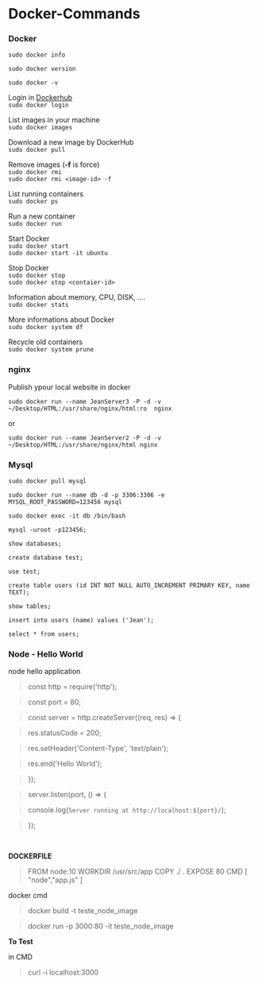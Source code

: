 # Docker-Commands
### Docker

`sudo docker info`

`sudo docker version`

`sudo docker -v`

Login in [Dockerhub](https://hub.docker.com/)
<br>
`sudo docker login`

List images in your machine
<br>
`sudo docker images`

Download a new image by DockerHub <br>
`sudo docker pull`

Remove images (<b>-f</b> is force)<br>
`sudo docker rmi` <br>
`sudo docker rmi <image-id> -f`

List running containers <br>
`sudo docker ps`

Run a new container <br>
`sudo docker run`

Start Docker <br>
`sudo docker start`  <br>
`sudo docker start -it ubuntu`

Stop Docker <br>
`sudo docker stop` <br>
`sudo docker stop <contaier-id>`

Information about memory, CPU, DISK, ....  <br>
`sudo docker stats`

More informations about Docker  <br>
`sudo docker system df`

Recycle old containers  <br>
`sudo docker system prune`

### nginx

Publish ypour local website in docker

`sudo docker run --name JeanServer3 -P -d -v ~/Desktop/HTML:/usr/share/nginx/html:ro  nginx`

or

`sudo docker run --name JeanServer2 -P -d -v ~/Desktop/HTML:/usr/share/nginx/html nginx`


### Mysql
`sudo docker pull mysql`

`sudo docker run --name db -d -p 3306:3306 -e MYSQL_ROOT_PASSWORD=123456 mysql`

`sudo docker exec -it db /bin/bash`

`mysql -uroot -p123456;`

`show databases;`

`create database test;`

`use test;`

`create table users (id INT NOT NULL AUTO_INCREMENT PRIMARY KEY, name TEXT);`

`show tables;`

`insert into users (name) values ('Jean');`

`select * from users;`

### Node - Hello World

node hello application

> const http = require('http');

> const port = 80;

> const server = http.createServer((req, res) => {

>  res.statusCode = 200;

>  res.setHeader('Content-Type', 'text/plain');

>  res.end('Hello World');

> });

> server.listen(port, () => {

>   console.log(`Server running at http://localhost:${port}/`);

> });

<br>

<b>DOCKERFILE</b>

> FROM node:10
> WORKDIR /usr/src/app
> COPY ./ .
> EXPOSE 80
> CMD [ "node","app.js" ]

docker cmd

> docker build -t teste_node_image

> docker run -p 3000:80 -it teste_node_image

<b>To Test</b>

in CMD

> curl -i localhost:3000

> 



